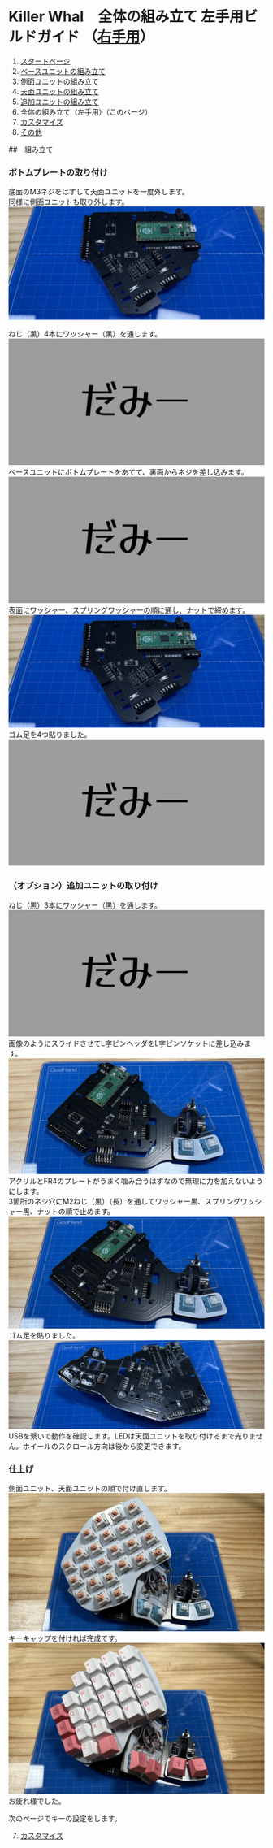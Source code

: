 # Killer Whal　全体の組み立て 左手用ビルドガイド （[右手用](../右手用/6_全体の組み立て.md)）

1. [スタートページ](../README.md)
2. [ベースユニットの組み立て](../左手用/2_ベースユニット.md)
3. [側面ユニットの組み立て](../左手用/4_側面ユニット_トラックボール.md)
4. [天面ユニットの組み立て](../左手用/4_天面ユニット.md)
5. [追加ユニットの組み立て](../左手用/5_追加ユニット.md)
6. 全体の組み立て（左手用）（このページ）
7. [カスタマイズ](../左手用/7_カスタマイズ.md)
8. [その他](../左手用/8_その他.md)


##　組み立て
### ボトムプレートの取り付け
底面のM3ネジをはずして天面ユニットを一度外します。  
同様に側面ユニットも取り外します。  
![](../img/whole/IMG_5817.jpeg)  

ねじ（黒）4本にワッシャー（黒）を通します。  
![](../img/whole/IMG_.jpeg)  
ベースユニットにボトムプレートをあてて、裏面からネジを差し込みます。  
![](../img/whole/IMG_.jpeg)  
表面にワッシャー、スプリングワッシャーの順に通し、ナットで締めます。  
![](../img/whole/IMG_5817.jpeg)  
ゴム足を4つ貼りました。  
![](../img/whole/IMG_.jpeg)  

### （オプション）追加ユニットの取り付け
ねじ（黒）3本にワッシャー（黒）を通します。   
![ダミーキャプション ](../img/whole/IMG_.jpeg)  
画像のようにスライドさせてL字ピンヘッダをL字ピンソケットに差し込みます。  
![](../img/whole/IMG_5821.jpeg)  
アクリルとFR4のプレートがうまく噛み合うはずなので無理に力を加えないようにします。  
3箇所のネジ穴にM2ねじ（黒）（長）を通してワッシャー黒、スプリングワッシャー黒、ナットの順で止めます。  
![](../img/whole/IMG_5823.jpeg)  
ゴム足を貼りました。  
![](../img/whole/IMG_5826.jpeg)  
USBを繋いで動作を確認します。LEDは天面ユニットを取り付けるまで光りません。ホイールのスクロール方向は後から変更できます。  

### 仕上げ
側面ユニット、天面ユニットの順で付け直します。
![](../img/whole/IMG_5830.jpeg)  
キーキャップを付ければ完成です。
![](../img/whole/IMG_5837.jpeg)  
お疲れ様でした。


次のページでキーの設定をします。

7. [カスタマイズ](../左手用/7_カスタマイズ.md)